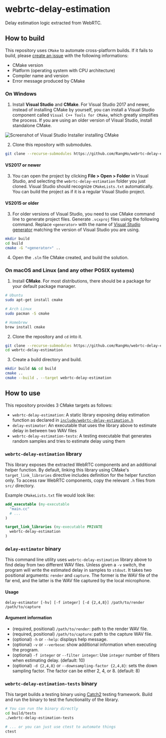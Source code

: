 # webrtc-delay-estimation
Delay estimation logic extracted from WebRTC.

## How to build

This repository uses `CMake` to automate cross-platform builds. If it fails to build, please [create an issue](https://github.com/RangHo/webrtc-delay-estimation/issues/new) with the following informations:
- CMake version
- Platform (operating system with CPU architecture)
- Compiler name and version
- Error message produced by CMake

### On Windows

1. Install **Visual Studio** and **CMake**. For Visual Studio 2017 and newer, instead of installing CMake by yourself, you can install a Visual Studio component called `Visual C++ Tools for CMake`, which greatly simplifies the process. If you are using an older version of Visual Studio, install standalone CMake.

![Screenshot of Visual Studio Installer installing CMake](https://docs.microsoft.com/ko-kr/cpp/build/media/cmake-install.png)

2. Clone this repository with submodules.

```sh
git clone --recurse-submodules https://github.com/RangHo/webrtc-delay-estimation
```

#### VS2017 or newer

3. You can open the project by clicking **File > Open > Folder** in Visual Studio, and selecting the `webrtc-delay-estimation` folder you just cloned. Visual Studio should recognize `CMakeLists.txt` automatically. You can build the project as if it is a regular Visual Studio project.

#### VS2015 or older

3. For older versions of Visual Studio, you need to use CMake command line to generate project files. Generate `.vcxproj` files using the following command. Replace `<generator>` with the name of [Visual Studio generator](https://cmake.org/cmake/help/latest/manual/cmake-generators.7.html#visual-studio-generators) matching the version of Visual Studio you are using.

```sh
mkdir build
cd build
cmake -G "<generator>" ..
```

4. Open the `.sln` file CMake created, and build the solution.

### On macOS and Linux (and any other POSIX systems)

1. Install **CMake**. For most distributions, there should be a package for your default package manager.

```sh
# Ubuntu
sudo apt-get install cmake

# Arch Linux
sudo pacman -S cmake

# Homebrew
brew install cmake
```

2. Clone the repository and `cd` into it.

```sh
git clone --recurse-submodules https://github.com/RangHo/webrtc-delay-estimation
cd webrtc-delay-estimation
```

3. Create a build directory and build.

```sh
mkdir build && cd build
cmake ..
cmake --build . --target webrtc-delay-estimation
```

## How to use

This repository provides 3 CMake targets as follows:
- `webrtc-delay-estimation`: A static library exposing delay estimation function as declared in [`include/webrtc-delay-estimation.h`](https://github.com/RangHo/webrtc-delay-estimation/blob/main/include/webrtc_delay_estimation.h)
- `delay-estimator`: An executable that uses the library above to estimate delay in between two WAV files
- `webrtc-delay-estimation-tests`: A testing executable that generates random samples and tries to estimate delay using them

### `webrtc-delay-estimation` library

This library exposes the extracted WebRTC components and an additional helper function. By default, linking this library using CMake's `target_link_libraries` directive includes definition for the helper function only. To access raw WebRTC components, copy the relevant `.h` files from `src/` directory.

Example `CMakeLists.txt` file would look like:

```cmake
add_executable (my-executable
  "main.cc"
  # ...
)

target_link_libraries (my-executable PRIVATE
  webrtc-delay-estimation
)
```

### `delay-estimator` binary

This command line utility uses `webrtc-delay-estimation` library above to find delay from two different WAV files. Unless given a `-v` switch, the program will write the estimated delay in samples to `stdout`. It takes two positional arguments: `render` and `capture`. The former is the WAV file of the far end, and the latter is the WAV file captured by the local microphone.

#### Usage

`delay-estimator [-hv] [-f integer] [-d {2,4,8}] /path/to/render /path/to/capture`

#### Argument information

- (required, positional) `/path/to/render`: path to the render WAV file.
- (required, positional) `/path/to/capture`: path to the capture WAV file.
- (optional) `-h` or `--help`: displays help message.
- (optional) `-v` or `--verbose`: show additional information when executing the program.
- (optional) `-f integer` or `--filter integer`: Use `integer` number of filters when estimating delay. (default: 10)
- (optional) `-d {2,4,8}` or `--downsampling-factor {2,4,8}`: sets the down sampling factor. The factor can be either 2, 4, or 8. (default: 8)

### `webrtc-delay-estimation-tests` binary

This target builds a testing binary using [Catch2](https://github.com/catchorg/Catch2) testing framework. Build and run the binary to test the functionality of the library.

```sh
# You can run the binary directly
cd build/tests
./webrtc-delay-estimation-tests

# ... or you can just use ctest to automate things
ctest
```
